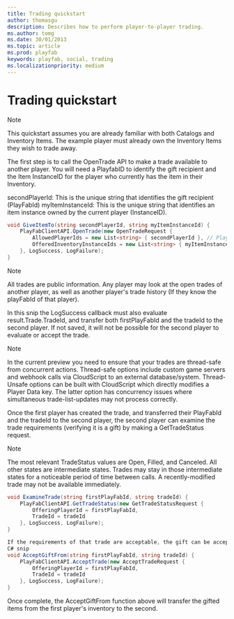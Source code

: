 ```yaml
---
title: Trading quickstart
author: thomasgu
description: Describes how to perform player-to-player trading.
ms.author: tomg
ms.date: 30/01/2013
ms.topic: article
ms.prod: playfab
keywords: playfab, social, trading
ms.localizationpriority: medium
---
```


# Trading quickstart

> [!NOTE]
> This quickstart assumes you are already familiar with both Catalogs and Inventory Items. The example player must already own the Inventory Items they wish to trade away.

The first step is to call the OpenTrade API to make a trade available to another player. You will need a PlayfabID to identify the gift recipient and the Item InstanceID for the player who currently has the item in their Inventory.
  
secondPlayerId: This is the unique string that identifies the gift recipient (PlayFabId) 
myItemInstanceId: This is the unique string that identifies an item instance owned by the current player (InstanceID).

```csharp
void GiveItemTo(string secondPlayerId, string myItemInstanceId) { 
    PlayFabClientAPI.OpenTrade(new OpenTradeRequest { 
        AllowedPlayerIds = new List<string> { secondPlayerId }, // PlayFab ID for the friend who will recieve your gift 
        OfferedInventoryInstanceIds = new List<string> { myItemInstanceId } // The item instanceId fetched from GetUserInventory() 
    }, LogSuccess, LogFailure); 
}
```

> [!NOTE]
> All trades are public information. Any player may look at the open trades of another player, as well as another player's trade history (If they know the playFabId of that player).

In this snip the LogSuccess callback must also evaluate result.Trade.TradeId, and transfer both firstPlayFabId and the tradeId to the second player. If not saved, it will not be possible for the second player to evaluate or accept the trade.
  
> [!NOTE]
> In the current preview you need to ensure that your trades are thread-safe from concurrent actions. Thread-safe options include custom game servers and webhook calls via CloudScript to an external database/system. Thread-Unsafe options can be built with CloudScript which directly modifies a Player Data key. The latter option has concurrency issues where simultaneous trade-list-updates may not process correctly.

Once the first player has created the trade, and transferred their PlayFabId and the tradeId to the second player, the second player can examine the trade requirements (verifying it is a gift) by making a GetTradeStatus request.

> [!NOTE]
> The most relevant TradeStatus values are Open, Filled, and Canceled. All other states are intermediate states. Trades may stay in those intermediate states for a noticeable period of time between calls. A recently-modified trade may not be available immediately.

```csharp
void ExamineTrade(string firstPlayFabId, string tradeId) { 
    PlayFabClientAPI.GetTradeStatus(new GetTradeStatusRequest { 
        OfferingPlayerId = firstPlayFabId, 
        TradeId = tradeId 
    }, LogSuccess, LogFailure); 
}

If the requirements of that trade are acceptable, the gift can be accepted using AcceptTrade 
C# snip 
void AcceptGiftFrom(string firstPlayFabId, string tradeId) { 
    PlayFabClientAPI.AcceptTrade(new AcceptTradeRequest { 
        OfferingPlayerId = firstPlayFabId, 
        TradeId = tradeId 
    }, LogSuccess, LogFailure); 
} 
```

Once complete, the AcceptGiftFrom function above will transfer the gifted items from the first player's inventory to the second.
